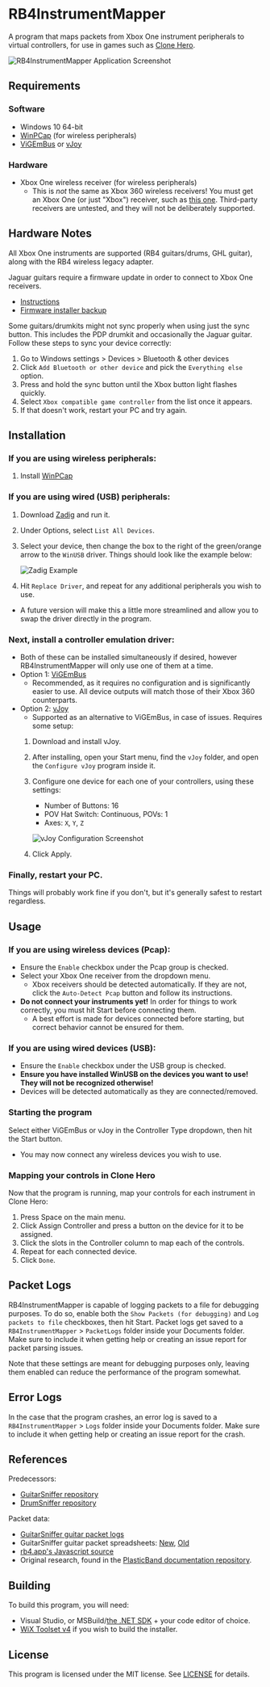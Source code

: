 ﻿# RB4InstrumentMapper

A program that maps packets from Xbox One instrument peripherals to virtual controllers, for use in games such as [Clone Hero](https://clonehero.net/).

![RB4InstrumentMapper Application Screenshot](/Docs/Images/ProgramScreenshot.png "RB4InstrumentMapper Application Screenshot")

## Requirements

### Software

- Windows 10 64-bit
- [WinPCap](https://www.winpcap.org/install/bin/WinPcap_4_1_3.exe) (for wireless peripherals)
- [ViGEmBus](https://github.com/ViGEm/ViGEmBus/releases/latest) or [vJoy](https://github.com/jshafer817/vJoy/releases/latest)

### Hardware

- Xbox One wireless receiver (for wireless peripherals)
  - This is *not* the same as Xbox 360 wireless receivers! You must get an Xbox One (or just "Xbox") receiver, such as [this one](https://amzn.to/2W7qQbt). Third-party receivers are untested, and they will not be deliberately supported.

## Hardware Notes

All Xbox One instruments are supported (RB4 guitars/drums, GHL guitar), along with the RB4 wireless legacy adapter.

Jaguar guitars require a firmware update in order to connect to Xbox One receivers.

- [Instructions](https://bit.ly/2UHzonU)
- [Firmware installer backup](https://drive.google.com/file/d/1DQxkkbBfi-UOqdX6vp5TaX6F2N2OBDra/view?usp=drivesdk)

Some guitars/drumkits might not sync properly when using just the sync button. This includes the PDP drumkit and occasionally the Jaguar guitar. Follow these steps to sync your device correctly:

1. Go to Windows settings > Devices > Bluetooth & other devices
2. Click `Add Bluetooth or other device` and pick the `Everything else` option.
3. Press and hold the sync button until the Xbox button light flashes quickly.
4. Select `Xbox compatible game controller` from the list once it appears.
5. If that doesn't work, restart your PC and try again.

## Installation

### If you are using wireless peripherals:

1. Install [WinPCap](https://www.winpcap.org/install/bin/WinPcap_4_1_3.exe)

### If you are using wired (USB) peripherals:

1. Download [Zadig](https://zadig.akeo.ie/) and run it.
2. Under Options, select `List All Devices`.
3. Select your device, then change the box to the right of the green/orange arrow to the `WinUSB` driver. Things should look like the example below:

   ![Zadig Example](/Docs/Images/Zadig.png "Zadig Example")

4. Hit `Replace Driver`, and repeat for any additional peripherals you wish to use.

- A future version will make this a little more streamlined and allow you to swap the driver directly in the program.

### Next, install a controller emulation driver:

- Both of these can be installed simultaneously if desired, however RB4InstrumentMapper will only use one of them at a time.
- Option 1: [ViGEmBus](https://github.com/ViGEm/ViGEmBus/releases/latest)
  - Recommended, as it requires no configuration and is significantly easier to use. All device outputs will match those of their Xbox 360 counterparts.
- Option 2: [vJoy](https://github.com/jshafer817/vJoy/releases/latest)
  - Supported as an alternative to ViGEmBus, in case of issues. Requires some setup:
  1. Download and install vJoy.
  2. After installing, open your Start menu, find the `vJoy` folder, and open the `Configure vJoy` program inside it.
  3. Configure one device for each one of your controllers, using these settings:
     - Number of Buttons: 16
     - POV Hat Switch: Continuous, POVs: 1
     - Axes: `X`, `Y`, `Z`

     ![vJoy Configuration Screenshot](/Docs/Images/vJoyConfiguration.png "vJoy Configuration Screenshot")

  4. Click Apply.

### Finally, restart your PC.

Things will probably work fine if you don't, but it's generally safest to restart regardless.

## Usage

### If you are using wireless devices (Pcap):

- Ensure the `Enable` checkbox under the Pcap group is checked.
- Select your Xbox One receiver from the dropdown menu.
  - Xbox receivers should be detected automatically. If they are not, click the `Auto-Detect Pcap` button and follow its instructions.
- **Do not connect your instruments yet!** In order for things to work correctly, you must hit Start before connecting them.
  - A best effort is made for devices connected before starting, but correct behavior cannot be ensured for them.

### If you are using wired devices (USB):

- Ensure the `Enable` checkbox under the USB group is checked.
- **Ensure you have installed WinUSB on the devices you want to use! They will not be recognized otherwise!**
- Devices will be detected automatically as they are connected/removed.

### Starting the program

Select either ViGEmBus or vJoy in the Controller Type dropdown, then hit the Start button.

- You may now connect any wireless devices you wish to use.

### Mapping your controls in Clone Hero

Now that the program is running, map your controls for each instrument in Clone Hero:

1. Press Space on the main menu.
2. Click Assign Controller and press a button on the device for it to be assigned.
3. Click the slots in the Controller column to map each of the controls.
4. Repeat for each connected device.
5. Click `Done`.

## Packet Logs

RB4InstrumentMapper is capable of logging packets to a file for debugging purposes. To do so, enable both the `Show Packets (for debugging)` and `Log packets to file` checkboxes, then hit Start. Packet logs get saved to a `RB4InstrumentMapper` > `PacketLogs` folder inside your Documents folder. Make sure to include it when getting help or creating an issue report for packet parsing issues.

Note that these settings are meant for debugging purposes only, leaving them enabled can reduce the performance of the program somewhat.

## Error Logs

In the case that the program crashes, an error log is saved to a `RB4InstrumentMapper` > `Logs` folder inside your Documents folder. Make sure to include it when getting help or creating an issue report for the crash.

## References

Predecessors:

- [GuitarSniffer repository](https://github.com/artman41/guitarsniffer)
- [DrumSniffer repository](https://github.com/Dunkalunk/guitarsniffer)

Packet data:

- [GuitarSniffer guitar packet logs](https://1drv.ms/f/s!AgQGk0OeTMLwhA-uDO9IQHEHqGhv)
- GuitarSniffer guitar packet spreadsheets: [New](https://docs.google.com/spreadsheets/d/1ITZUvRniGpfS_HV_rBpSwlDdGukc3GC1CeOe7SavQBo/edit?usp=sharing), [Old](https://1drv.ms/x/s!AgQGk0OeTMLwg3GBDXFUC3Erj4Wb)
- [rb4.app's Javascript source](https://rb4.app/js/app.js)
- Original research, found in the [PlasticBand documentation repository](https://github.com/TheNathannator/PlasticBand).

## Building

To build this program, you will need:

- Visual Studio, or MSBuild/[the .NET SDK](https://dotnet.microsoft.com/en-us/download) + your code editor of choice.
- [WiX Toolset v4](https://wixtoolset.org/) if you wish to build the installer.

## License

This program is licensed under the MIT license. See [LICENSE](LICENSE) for details.
